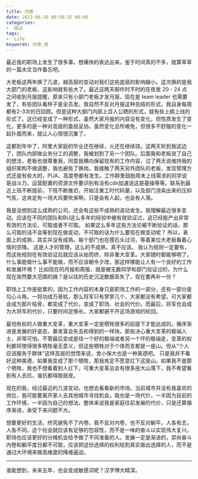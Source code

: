 ```yaml
---
title: 内卷
date: 2022-06-30 00:58:35 08:00
categories:
-  观点
tags:
-  Life
keywords: 内卷,卷
---
```


最近我的职场上发生了很多事，想痛快的表达出来。鉴于时间真的不多，就算草草的一篇水文当作备忘吧。

大老板这两年换了几波，越高层的变动对我们这些底层的影响越小。这次换的是我大部门的老板，这影响就有些大了。最近这两天邮件时不时的在夜里 20 - 24 点之间收到月报提醒，原来只有小部门老板才发月报，现在是 team leader 也需要发了，有些团队看样子是全员发。我自然不反对月报这种总结的形式，我自身每周都有2-3次的日回顾。但是这种大部门内部上百人公晒的形式，就有些上纲上线的形式了。这已经变成了一种形式，虽然大家月报的内容没有变化，但性质发生了变化，更多的是一种对高层的委屈妥协。虽然变化总所难免，但很多不舒服的变化一起扑面而来，就让人心情很沉重了。

这都到年中了，阿里大家庭的毕业还在继续，火还在继续烧。这两天轮到我这边了，团队内部做业务分工的调整，我被划到了另一个团队。后面我和老板说了自己的想法，老板也很尊重我，同意我横向保留现有的工作内容，过了两天说维持我的组织架构不做调整，我也避免了换岗。我接触了两天另外团队的老板，发现管理方式还是有些大的，PUA、高度卷都有发生。工作群里鼓励周末上线需求的同学说是战斗力、运营配置的资源文件要识别有没有cdn加速说这是基操等等。联系到最近上班不断提前，下班不断推迟，开始注重工时代码量，以及部门渲染出来的压抑气氛，这肯定有一场大风要吹来啊，只是会有人起，也会有人落。

<!-- more -->

我是没想到这么成熟的公司，还会有这些不成熟的波动发生。我理解最近很多变动，应该在不同的团队和BU这么多年的经验中被有效验证过，这已经能产出非常有效的方法论，可取或者不可取。
如果这么多年这些方法论被不断验证的话，那么可取的话不会等到现在做变动，不可取的话为什么要现在做变动呢？
所以，表面上的成熟，其实并没有成熟。每个部门也在摸石头过河，等着某位大老板看着心情的空降。
这是人才的管理，这么的不成熟，真不应该。
我认为规则一定要有，而这些规则在有效验证后就应该从始而终，除非重大变革。大家随时都能够明了，什么事能做什么事不能做，而不应该朝令夕改，那这样哪能让人有一个良好的工作和发展环境？
比如现在的月报和周报，就是被无数同学和部门验证过的，为什么现在突然要大范围的搞？是以往的历史沉淀数据丢失了，现在要再补一份？

职场上工作是挺累的，因为工作内容的本身只是职场工作的一部分，还有一部分是勾心斗角。一将功成万骨枯，那么将军只有寥寥几个，大家都没有希望。可大家都会成为那片枯骨，都变成了代价，变成了职场、社会的代价。而最后，将军也会成为大将军的代价，只要时间足够长。大家都避不开这场游戏的轮回。

最怕有权的人做重大变革，重大变革一定是牺牲很多的前提下才能达成的。循序渐进是发展的好姿态，暴发富会失去和得到的一样快。那些决心重大变革的极端人士，非常可怕。不管最后变成是往一个好的极端或者另一个坏的极端走，变革的权利都将使得很多牺牲毫无意义，但这些牺牲对于个体而言都是一座山。但从“个人应该服务于群体”这样高层的觉悟来说，舍小保大也是一种美德吧。
只是我并不看好这种美德，如果我变成了那个牺牲，那我肯定不愿意扛下这座山。如果我不是那个牺牲，我也不想看着别人扛下。可重大变革总会有很多座大山落下，我不希望看到有人去抗，谁抗都得脱层皮。

现在的我，经过最近的几波变动，也想去看看新的市场。当前城市并没有我喜欢的岗位，我可能要离开家人去其他城市寻找机会。我也是一场代价，一半因为目前的工作环境，一半因为自己的想法。整体来说我是家庭往前发展的代价，只是还算循序渐进，承受下来问题不大。

想要更好的生活，终究避免不了内卷。我不反对内卷，也不反对躺平。人各有志，人各不同。这个社会就应该有足够的包容性，而不是一味的奋斗以实现伟大复兴。职场也应该更好的分摊机会给予做了不同准备的人。发展一定是渐进的，崇尚奋斗内卷和躺平度日都不可取，应该把这份选择的权利给到真实做出选择的人，而不是通过大环境来做高维度的降维逼迫。

---

谁能想到，未来五年，也会变成敏感词呢？汉字博大精深。